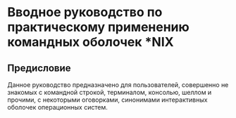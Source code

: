 # Вводное руководство по практическому применению командных оболочек *NIX

## Предисловие

Данное руководство предназначено для пользователей, совершенно не знакомых с командной
строкой, терминалом, консолью, шеллом и прочими, с некоторыми оговорками,
синонимами интерактивных оболочек операционных систем.
